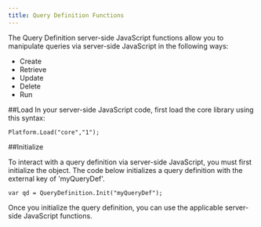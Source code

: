 ```yaml
---
title: Query Definition Functions
---
```


The Query Definition server-side JavaScript functions allow you to manipulate queries via server-side JavaScript in the following ways:

* Create
* Retrieve
* Update
* Delete
* Run

##Load
In your server-side JavaScript code, first load the core library using this syntax:
```
Platform.Load("core","1");
```

##Initialize

To interact with a query definition via server-side JavaScript, you must first initialize the object. The code below initializes a query definition with the external key of 'myQueryDef'.
```
var qd = QueryDefinition.Init("myQueryDef");
```
Once you initialize the query definition, you can use the applicable server-side JavaScript functions.
